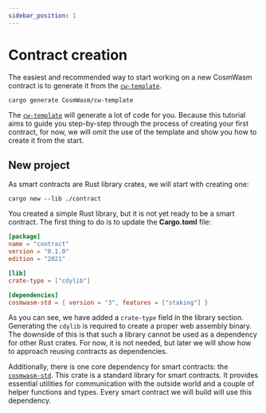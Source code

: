 ```yaml
---
sidebar_position: 1
---
```


# Contract creation

The easiest and recommended way to start working on a new CosmWasm contract is to generate it from
the [`cw-template`](https://github.com/CosmWasm/cw-template).

```shell title="terminal"
cargo generate CosmWasm/cw-template
```

The [`cw-template`](https://github.com/CosmWasm/cw-template) will generate a lot of code for you.
Because this tutorial aims to guide you step-by-step through the process of creating your first
contract, for now, we will omit the use of the template and show you how to create it from the start.

## New project

As smart contracts are Rust library crates, we will start with creating one:

```shell title="terminal"
cargo new --lib ./contract
```

You created a simple Rust library, but it is not yet ready to be a smart contract.
The first thing to do is to update the **Cargo.toml** file:

```toml title="Cargo.toml"
[package]
name = "contract"
version = "0.1.0"
edition = "2021"

[lib]
crate-type = ["cdylib"]

[dependencies]
cosmwasm-std = { version = "3", features = ["staking"] }
```

As you can see, we have added a `crate-type` field in the library section. Generating the `cdylib` is
required to create a proper web assembly binary. The downside of this is that such a library cannot
be used as a dependency for other Rust crates. For now, it is not needed, but later we will show
how to approach reusing contracts as dependencies.

Additionally, there is one core dependency for smart contracts: the
[`cosmwasm-std`](https://docs.rs/cosmwasm-std/latest/cosmwasm_std/). This crate is a standard
library for smart contracts. It provides essential utilities for communication with the outside
world and a couple of helper functions and types. Every smart contract we will build will use this
dependency.
